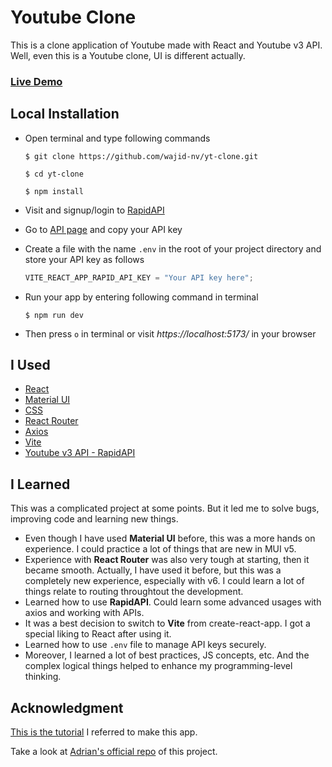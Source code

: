 # Youtube Clone

This is a clone application of Youtube made with React and Youtube v3 API. Well, even this is a Youtube clone, UI is different actually.

### [Live Demo](https://yt-clone.live.binzek.com/)

## Local Installation

- Open terminal and type following commands

  ```
  $ git clone https://github.com/wajid-nv/yt-clone.git

  $ cd yt-clone

  $ npm install
  ```

- Visit and signup/login to [RapidAPI](https://rapidapi.com/)

- Go to [API page](https://rapidapi.com/ytdlfree/api/youtube-v31) and copy your API key

- Create a file with the name `.env` in the root of your project directory and store your API key as follows

  ```js
  VITE_REACT_APP_RAPID_API_KEY = "Your API key here";
  ```

- Run your app by entering following command in terminal

  ```
  $ npm run dev
  ```

- Then press `o` in terminal or visit _https://localhost:5173/_ in your browser

## I Used

- [React](http://react.dev/)
- [Material UI](http://mui.com/)
- [CSS](https://developer.mozilla.org/en-US/docs/Web/CSS)
- [React Router](https://reactrouter.com/)
- [Axios](https://axios-http.com/)
- [Vite](https://vitejs.dev/)
- [Youtube v3 API - RapidAPI](https://rapidapi.com/ytdlfree/api/youtube-v31)

## I Learned

This was a complicated project at some points. But it led me to solve bugs, improving code and learning new things.

- Even though I have used **Material UI** before, this was a more hands on experience. I could practice a lot of things that are new in MUI v5.
- Experience with **React Router** was also very tough at starting, then it became smooth. Actually, I have used it before, but this was a completely new experience, especially with v6. I could learn a lot of things relate to routing throughtout the development.
- Learned how to use **RapidAPI**. Could learn some advanced usages with axios and working with APIs.
- It was a best decision to switch to **Vite** from create-react-app. I got a special liking to React after using it.
- Learned how to use `.env` file to manage API keys securely.
- Moreover, I learned a lot of best practices, JS concepts, etc. And the complex logical things helped to enhance my programming-level thinking.

## Acknowledgment

[This is the tutorial](https://www.youtube.com/watch?v=FHTbsZEJspU) I referred to make this app.

Take a look at [Adrian's official repo](https://github.com/adrianhajdin/project_youtube_clone) of this project.
